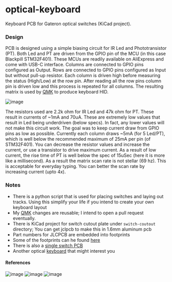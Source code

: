 # optical-keyboard

Keyboard PCB for Gateron optical switches (KiCad project).

### Design

PCB is designed using a simple biasing circuit for IR Led and Phototransistor (PT). 
Both Led and PT are driven from the GPIO pin of the MCU (in this case Blackpill
STM32F401). These MCUs are readily available on AliExpress and come with USB-C
interface. 
Columns are connected to GPIO pins configured as Output. Rows are connected to
GPIO pins configured as Input but without pull-up resistor. Each column is
driven high before measuring the status (High/Low) at the row pin. After
reading all the row pins column pin is driven low and this process is repeated
for all columns. The resulting matrix is used by
  [QMK](https://github.com/girishji/qmk_firmware/tree/giri-optical-matrix/keyboards/opticalkb)
  to produce keyboard
  HID.

![image](https://i.imgur.com/qu2HqcB.png)

The resistors used are 2.2k ohm for IR Led and 47k ohm for PT. These result in
currents of ~1mA and 70uA. These are extremely low values that result in Led
being underdriven (below specs). In fact, any lower values will not make this
circuit work. The goal was to keep current draw from GPIO pins as low as
possible. Currently each column draws ~5mA (for 5 Led/PT), which is well below
the recommended maximum of 25mA per pin (of STM32F401). You can decrease the
resistor values
and increase the current, or use a transistor to drive maximum current. As a
result of low current, the rise time of PT is well below the spec of 15uSec
(here it is more like a millisecond). As a result the matrix scan rate is not
stellar (69 hz). This is acceptable for everyday typing. You can better the
scan rate by increasing current (upto 4x).

### Notes

- There is a python script that is used for placing switches and laying out
  tracks. Using this simplify your life if you intend to create your own
  keyboard layout
- My [QMK](https://github.com/girishji/qmk_firmware/tree/giri-optical-matrix/keyboards/opticalkb)
  changes are reusable; I intend to open a pull request eventually.
- There is KiCad project for switch cutout plate under `switch-coutout` directory; You can get jclpcb to make this in 1.6mm aluminum pcb
- Part numbers for JLCPCB are embedded into footprints
- Some of the footprints can he found [here](https://github.com/girishji/optical-amoeba)
- There is also a [single switch PCB](https://github.com/girishji/optical-amoeba)
- Another optical [keyboard](https://github.com/Dachtire/sok42) that might
  interest you

#### References


![image](https://i.imgur.com/hNEdrSI.jpg)
![image](https://i.imgur.com/ZMeAAxd.jpg)
![image](https://i.imgur.com/QnQpo4G.jpg)
